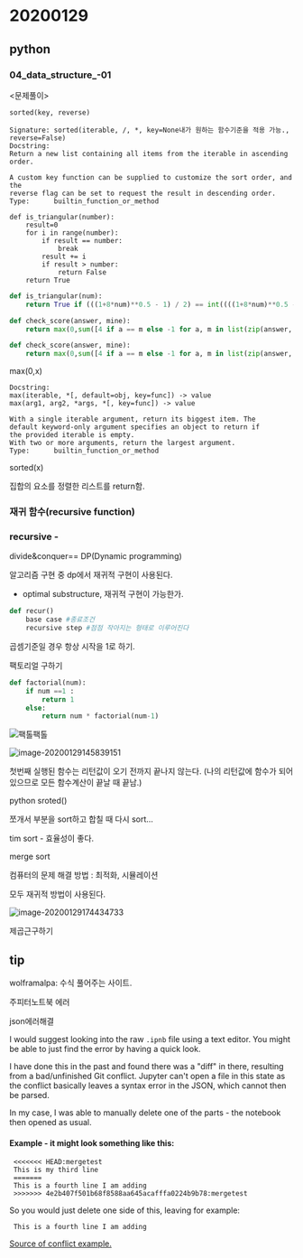 # 20200129

## python

### 04_data_structure_-01

<문제풀이>

`sorted(key, reverse)`

```
Signature: sorted(iterable, /, *, key=None내가 원하는 함수기준을 적용 가능., reverse=False)
Docstring:
Return a new list containing all items from the iterable in ascending order.

A custom key function can be supplied to customize the sort order, and the
reverse flag can be set to request the result in descending order.
Type:      builtin_function_or_method
```

```
def is_triangular(number):
    result=0
    for i in range(number):        
        if result == number:
            break
        result += i
        if result > number:
            return False
    return True
```

```python
def is_triangular(num):
    return True if (((1+8*num)**0.5 - 1) / 2) == int((((1+8*num)**0.5 - 1) / 2)) else False
```

```python
def check_score(answer, mine):
    return max(0,sum([4 if a == m else -1 for a, m in list(zip(answer, mine)) ]))
```

```python
def check_score(answer, mine):
    return max(0,sum([4 if a == m else -1 for a, m in list(zip(answer, mine)) if m])) 빈스트링은('') false
```

max(0,x)

```
Docstring:
max(iterable, *[, default=obj, key=func]) -> value
max(arg1, arg2, *args, *[, key=func]) -> value

With a single iterable argument, return its biggest item. The
default keyword-only argument specifies an object to return if
the provided iterable is empty.
With two or more arguments, return the largest argument.
Type:      builtin_function_or_method
```

sorted(x)

집합의 요소를 정렬한 리스트를 return함.



### 재귀 함수(recursive function)

### recursive - 

divide&conquer== DP(Dynamic programming)

알고리즘 구현 중 dp에서 재귀적 구현이 사용된다.

- optimal substructure, 재귀적 구현이 가능한가.

```python
def recur()
	base case #종료조건
    recursive step #점점 작아지는 형태로 이루어진다
```

곱셈기준일 경우 항상 시작을 1로 하기.

팩토리얼 구하기

```python
def factorial(num):
    if num ==1 :
        return 1
    else:
        return num * factorial(num-1)
```

![팩톨팩톨](https://user-images.githubusercontent.com/52446416/61354150-7b6b9480-a8ac-11e9-9172-81a33e092e85.png)



![image-20200129145839151](C:\Users\multicampus\TIL\20200129_python_problem_.assets\image-20200129145839151.png)

첫번째 실행된 함수는 리턴값이 오기 전까지 끝나지 않는다. (나의 리턴값에 함수가 되어있으므로 모든 함수계산이 끝날 때 끝남.)





python sroted()

쪼개서 부분을 sort하고 합칠 때 다시 sort...

tim sort - 효율성이 좋다.

merge sort



컴퓨터의 문제 해결 방법 : 최적화, 시뮬레이션

모두 재귀적 방법이 사용된다.



![image-20200129174434733](C:\Users\multicampus\TIL\20200129_python_problem_recursive.assets\image-20200129174434733.png)

제곱근구하기







## tip

wolframalpa: 수식 풀어주는 사이트.



주피터노트북 에러

json에러해결

I would suggest looking into the raw `.ipnb` file using a text editor. You might be able to just find the error by having a quick look.

I have done this in the past and found there was a "diff" in there, resulting from a bad/unfinished Git conflict. Jupyter can't open a file in this state as the conflict basically leaves a syntax error in the JSON, which cannot then be parsed.

In my case, I was able to manually delete one of the parts - the notebook then opened as usual.

#### Example - it might look something like this:

```
 <<<<<<< HEAD:mergetest
 This is my third line
 =======
 This is a fourth line I am adding
 >>>>>>> 4e2b407f501b68f8588aa645acafffa0224b9b78:mergetest
```

So you would just delete one side of this, leaving for example:

```
 This is a fourth line I am adding
```

[Source of conflict example.](http://genomewiki.ucsc.edu/index.php/Resolving_merge_conflicts_in_Git)
